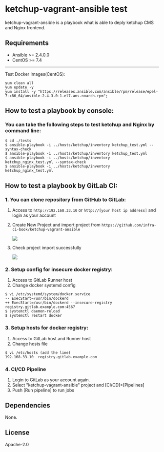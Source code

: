 # ketchup-vagrant-ansible test

ketchup-vagrant-ansible is a playbook what is able to deply ketchup CMS and Nginx frontend.

## Requirements

- Ansible >= 2.4.0.0
- CentOS >= 7.4

---

Test Docker Images(CentOS):

```
yum clean all
yum update -y
yum install -y "https://releases.ansible.com/ansible/rpm/release/epel-7-x86_64/ansible-2.4.3.0-1.el7.ans.noarch.rpm";
```

## How to test a playbook by console:

### You can take the following steps to test ketchup and Nginx by command line:

```
$ cd ./tests
$ ansible-playbook -i ../hosts/ketchup/inventory ketchup_test.yml --syntax-check
$ ansible-playbook -i ../hosts/ketchup/inventory ketchup_test.yml
$ ansible-playbook -i ../hosts/ketchup/inventory ketchup_nginx_test.yml --syntax-check
$ ansible-playbook -i ../hosts/ketchup/inventory ketchup_nginx_test.yml
```

## How to test a playbook by GitLab CI:

### 1. You can clone repository from GitHub to GitLab:
1. Access to `http://192.168.33.10` or `http://[your host ip address]` and login as your account
2. Create New Project and import project from `https://github.com/infra-ci-book/ketchup-vagrant-ansible`    

    ![](https://github.com/infra-ci-book/ketchup-vagrant-ansible/raw/master/tests/images/01.JPG)

3. Check project import successfully

    ![](https://github.com/infra-ci-book/ketchup-vagrant-ansible/raw/master/tests/images/02.JPG)

### 2. Setup config for insecure docker registry:
1. Access to GitLab Runner host
2. Change docker systemd config

```
$ vi /etc/systemd/system/docker.service
-- ExecStart=/usr/bin/dockerd
++ ExecStart=/usr/bin/dockerd --insecure-registry registry.gitlab.example.com:4567
$ systemctl daemon-reload
$ systemctl restart docker
```

### 3. Setup hosts for docker registry:
1. Access to GitLab host and Runner host
2. Change hosts file
```
$ vi /etc/hosts (add the line)
192.168.33.10  registry.gitlab.example.com
```

### 4. CI/CD Pipeline
1. Login to GitLab as your account again.   
2. Select "ketchup-vagrant-ansible" project and [CI/CD]>[Pipelines]  
3. Push [Run pipeline] to run jobs

## Dependencies

None.

## License

Apache-2.0
